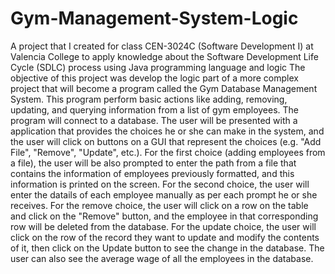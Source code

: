# Gym-Management-System-Logic
A project that I created for class CEN-3024C (Software Development I) at Valencia College to apply knowledge about the Software Development Life Cycle (SDLC) process using Java programming language and logic
The objective of this project was develop the logic part of a more complex project that will become a program called the Gym Database Management System. This program perform basic actions like adding, removing, updating, and querying information from a list of gym employees. The program will connect to a database. The user will be presented with a application that provides the choices he or she can make in the system, and the user will click on buttons on a GUI that represent the choices (e.g. "Add File", "Remove", "Update", etc.). For the first choice (adding employees from a file), the user will be also prompted to enter the path from a file that contains the information of employees previously formatted, and this information is printed on the screen. For the second choice, the user will enter the datails of each employee manually as per each prompt he or she receives. For the remove choice, the user will click on a row on the table and click on the "Remove" button, and the employee in that corresponding row will be deleted from the database. For the update choice, the user will click on the row of the record they want to update and modify the contents of it, then click on the Update button to see the change in the database. The user can also see the average wage of all the employees in the database.   
